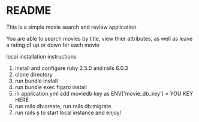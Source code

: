 # README

This is a simple movie search and review application.

You are able to search movies by title, view thier attributes, as well as leave a rating of up or down for each movie

local installation instructions 
1. install and configure ruby 2.5.0 and rails 6.0.3
2. clone directory
3. run bundle install
4. run bundle exec figaro install
5. in application.yml add moviedb key as ENV['movie_db_key'] = YOU KEY HERE
6. run rails db:create, run rails db:migrate
7. run rails s to start local instance and enjoy!
